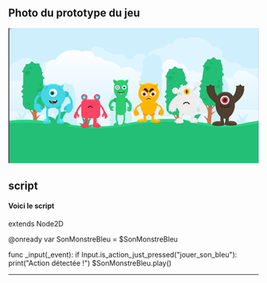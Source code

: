 ## Photo du prototype du jeu

![photo](medias/photo_prototype.png)



## script

#### Voici le script

extends Node2D

@onready var SonMonstreBleu = $SonMonstreBleu

func _input(_event):
	if Input.is_action_just_pressed("jouer_son_bleu"):
		print("Action détectée !")
		$SonMonstreBleu.play()
  
  -------------------------------------

